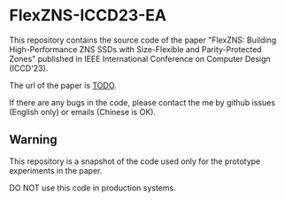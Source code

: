 # FlexZNS-ICCD23-EA

This repository contains the source code of the paper "FlexZNS: Building High-Performance ZNS SSDs with Size-Flexible and Parity-Protected Zones" published in IEEE International Conference on Computer Design (ICCD'23).

The url of the paper is [TODO](https://www.iccd-conf.com/Home.html).

If there are any bugs in the code, please contact the me by github issues (English only) or emails (Chinese is OK).

## Warning

This repository is a snapshot of the code used only for the prototype experiments in the paper.

DO NOT use this code in production systems.
